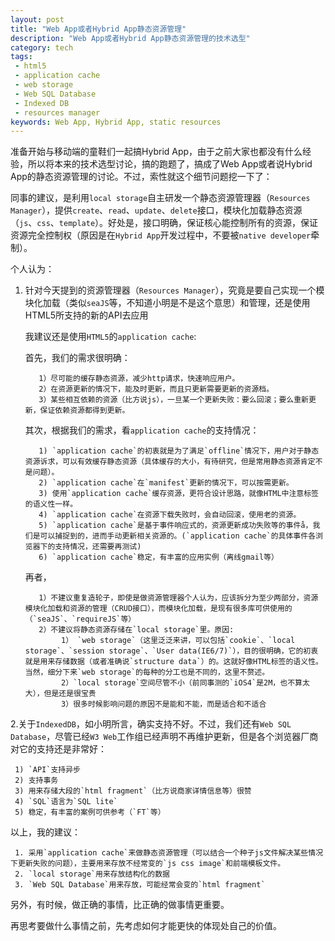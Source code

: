 ```yaml
---
layout: post
title: "Web App或者Hybrid App静态资源管理"
description: "Web App或者Hybrid App静态资源管理的技术选型"
category: tech
tags:
 - html5
 - application cache
 - web storage
 - Web SQL Database
 - Indexed DB
 - resources manager
keywords: Web App, Hybrid App, static resources
---
```

准备开始与移动端的童鞋们一起搞Hybrid App，由于之前大家也都没有什么经验，所以将本来的技术选型讨论，搞的跑题了，搞成了Web App或者说Hybrid App的静态资源管理的讨论。不过，索性就这个细节问题挖一下了：

同事的建议，是利用`local storage`自主研发一个静态资源管理器（`Resources Manager`），提供`create`、`read`、`update`、`delete`接口，模块化加载静态资源（`js`、`css`、`template`）。好处是，接口明确，保证核心能控制所有的资源，保证资源完全控制权（原因是在`Hybrid App`开发过程中，不要被`native developer`牵制）。

个人认为：

1. 针对今天提到的资源管理器（`Resources Manager`），究竟是要自己实现一个模块化加载（类似`seaJS`等，不知道小明是不是这个意思）和管理，还是使用HTML5所支持的新的API去应用
     
   我建议还是使用`HTML5`的`application cache`:

     首先，我们的需求很明确：

          1）尽可能的缓存静态资源，减少http请求，快速响应用户。
          2）在资源更新的情况下，能及时更新，而且只更新需要更新的资源档。
          3）某些相互依赖的资源（比方说js），一旦某一个更新失败：要么回滚；要么重新更新，保证依赖资源都得到更新。

     其次，根据我们的需求，看`application cache`的支持情况：
          
          1) `application cache`的初衷就是为了满足`offline`情况下，用户对于静态资源诉求，可以有效缓存静态资源（具体缓存的大小，有待研究，但是常用静态资源肯定不是问题）。
          2) `application cache`在`manifest`更新的情况下，可以按需更新。
          3) 使用`application cache`缓存资源，更符合设计思路，就像HTML中注意标签的语义性一样。
          4) `application cache`在资源下载失败时，会自动回滚，使用老的资源。
          5) `application cache`是基于事件响应式的，资源更新成功失败等的事件å，我们是可以捕捉到的，进而手动更新相关资源的。(`application cache`的具体事件各浏览器下的支持情况，还需要再测试)
          6) `application cache`稳定，有丰富的应用实例（离线gmail等）


     再者，

          1）不建议重复造轮子，即使是做资源管理器个人认为，应该拆分为至少两部分，资源模块化加载和资源的管理（CRUD接口），而模块化加载，是现有很多库可供使用的（`seaJS`、`requireJS`等）
          2）不建议将静态资源存储在`local storage`里。原因:
               1） `web storage`（这里泛泛来讲，可以包括`cookie`、`local storage`、`session storage`、`User data(IE6/7)`），目的很明确，它的初衷就是用来存储数据（或者准确说`structure data`）的。这就好像HTML标签的语义性。当然，细分下来`web storage`的每种的分工也是不同的，这里不赘述。
               2）`local storage`空间尽管不小（前同事测的`iOS4`是2M，也不算太大），但是还是很宝贵
               3）很多时候影响问题的原因不是能和不能，而是适合和不适合

2.关于`IndexedDB`，如小明所言，确实支持不好。不过，我们还有`Web SQL Database`，尽管已经`W3 Web`工作组已经声明不再维护更新，但是各个浏览器厂商对它的支持还是非常好：

     1) `API`支持异步
     2) 支持事务
     3) 用来存储大段的`html fragment`（比方说商家详情信息等）很赞
     4) `SQL`语言为`SQL lite`
     5) 稳定，有丰富的案例可供参考（`FT`等）



以上，我的建议：

     1. 采用`application cache`来做静态资源管理（可以结合一个种子js文件解决某些情况下更新失败的问题），主要用来存放不经常变的`js css image`和前端模板文件。
     2. `local storage`用来存放结构化的数据
     3. `Web SQL Database`用来存放，可能经常会变的`html fragment`


另外，有时候，做正确的事情，比正确的做事情更重要。

再思考要做什么事情之前，先考虑如何才能更快的体现处自己的价值。

